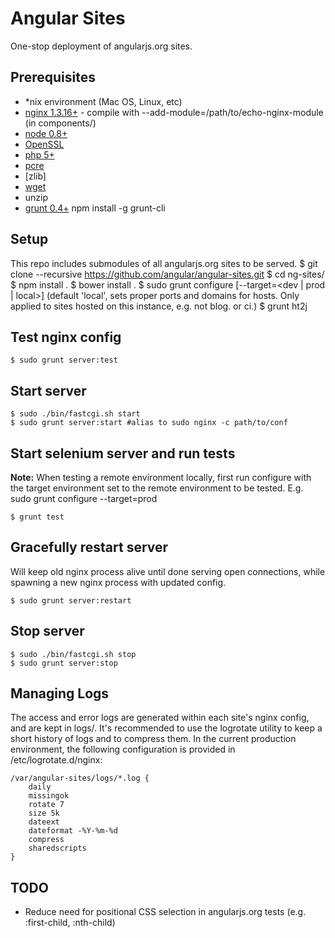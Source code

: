 # Angular Sites
One-stop deployment of angularjs.org sites.

## Prerequisites

 * *nix environment (Mac OS, Linux, etc)
 * [nginx 1.3.16+](http://nginx.org)  - compile with --add-module=/path/to/echo-nginx-module (in components/)
 * [node 0.8+](http://nodejs.org)
 * [OpenSSL](http://www.openssl.org/)
 * [php 5+](http://php.net/)
 * [pcre](http://www.pcre.org/)
 * [zlib]
 * [wget](http://www.gnu.org/software/wget/)
 * unzip
 * [grunt 0.4+](http://gruntjs.com) npm install -g grunt-cli

## Setup

This repo includes submodules of all angularjs.org sites to be served.
    $ git clone --recursive https://github.com/angular/angular-sites.git
    $ cd ng-sites/
    $ npm install .
    $ bower install .
    $ sudo grunt configure [--target=<dev | prod | local>]
    (default 'local', sets proper ports and domains for hosts. Only applied to sites hosted on this instance, e.g. not blog. or ci.)
    $ grunt ht2j

## Test nginx config

    $ sudo grunt server:test

## Start server
    
    $ sudo ./bin/fastcgi.sh start
    $ sudo grunt server:start #alias to sudo nginx -c path/to/conf
    
## Start selenium server and run tests

__Note:__ When testing a remote environment locally, first run configure with the target environment set to the remote environment to be tested. E.g. sudo grunt configure --target=prod

    $ grunt test

## Gracefully restart server

Will keep old nginx process alive until done serving open connections, while spawning a new nginx process with updated config.

    $ sudo grunt server:restart

## Stop server

    $ sudo ./bin/fastcgi.sh stop
    $ sudo grunt server:stop

## Managing Logs
The access and error logs are generated within each site's nginx config, and are kept in logs/. It's recommended to use the logrotate utility to keep a short history of logs and to compress them. In the current production environment, the following configuration is provided in /etc/logrotate.d/nginx:

    /var/angular-sites/logs/*.log {
        daily
        missingok
        rotate 7
        size 5k
        dateext
        dateformat -%Y-%m-%d
        compress
        sharedscripts
    }

## TODO

  * Reduce need for positional CSS selection in angularjs.org tests (e.g. :first-child, :nth-child)
